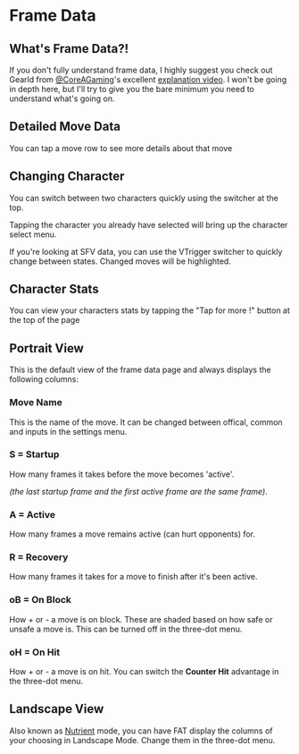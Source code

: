 # Frame Data

## What's Frame Data?!
If you don't fully understand frame data, I highly suggest you check out Gearld from [@CoreAGaming](https://twitter.com/CoreAGaming)'s excellent [explanation video](https://youtu.be/uQnfm911Xoc). I won't be going in depth here, but I'll try to give you the bare minimum you need to understand what's going on.

## Detailed Move Data
You can tap a move row to see more details about that move

## Changing Character
You can switch between two characters quickly using the switcher at the top.

Tapping the character you already have selected will bring up the character select menu.

If you're looking at SFV data, you can use the VTrigger switcher to quickly change between states. Changed moves will be highlighted.

## Character Stats
You can view your characters stats by tapping the "Tap for more !" button at the top of the page


## Portrait View
This is the default view of the frame data page and always displays the following columns:

### Move Name
This is the name of the move. It can be changed between offical, common and inputs in the settings menu.

### S = Startup
How many frames it takes before the move becomes 'active'.

_(the last startup frame and the first active frame are the same frame)_.

### A = Active
How many frames a move remains active (can hurt opponents) for.

### R = Recovery
How many frames it takes for a move to finish after it's been active.

### oB = On Block
How + or - a move is on block. These are shaded based on how safe or unsafe a move is. This can be turned off in the three-dot menu.

### oH = On Hit
How + or - a move is on hit. You can switch the __Counter Hit__ advantage in the three-dot menu.


## Landscape View
Also known as [Nutrient](https://twitter.com/nutrient16) mode, you can have FAT display the columns of your choosing in Landscape Mode. Change them in the three-dot menu.